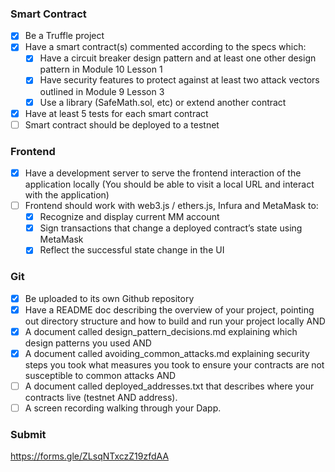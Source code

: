 ### Smart Contract
- [x] Be a Truffle project
- [x] Have a smart contract(s) commented according to the specs which:
  - [x] Have a circuit breaker design pattern and at least one other design pattern in Module 10 Lesson 1
  - [x] Have security features to protect against at least two attack vectors outlined in Module 9 Lesson 3
  - [x] Use a library (SafeMath.sol, etc) or extend another contract
- [x] Have at least 5 tests for each smart contract
- [ ] Smart contract should be deployed to a testnet

### Frontend
- [x] Have a development server to serve the frontend interaction of the application locally (You should be able to visit a local URL and interact with the application)
- [ ] Frontend should work with web3.js / ethers.js, Infura and MetaMask to: 
  - [x] Recognize and display current MM account
  - [x] Sign transactions that change a deployed contract’s state using MetaMask
  - [x] Reflect the successful state change in the UI

### Git
- [x] Be uploaded to its own Github repository
- [x] Have a README doc describing the overview of your project, pointing out directory structure and how to build and run your project locally AND 
- [x] A document called design_pattern_decisions.md explaining which design patterns you used AND
- [x] A document called avoiding_common_attacks.md explaining security steps you took what measures you took to ensure your contracts are not susceptible to common attacks AND
- [ ] A document called deployed_addresses.txt that describes where your contracts live (testnet AND address).
- [ ] A screen recording walking through your Dapp.

### Submit
https://forms.gle/ZLsqNTxczZ19zfdAA